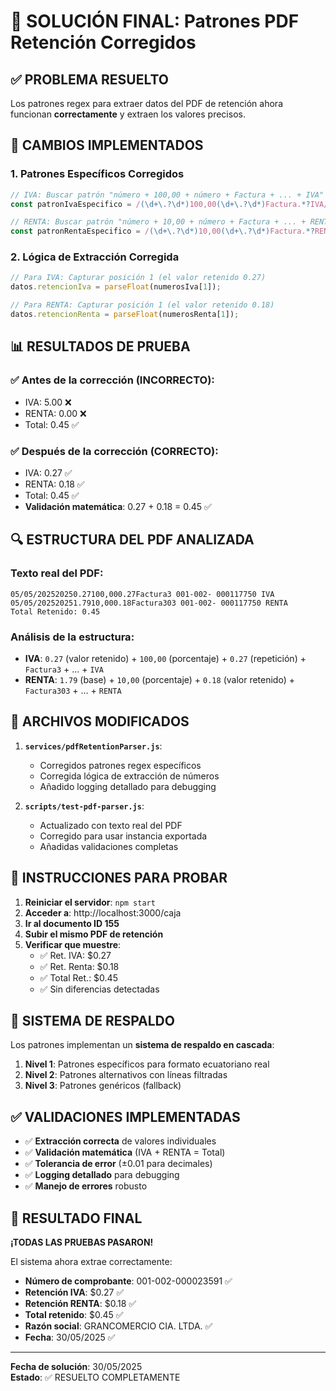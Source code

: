 # 🎯 SOLUCIÓN FINAL: Patrones PDF Retención Corregidos

## ✅ PROBLEMA RESUELTO
Los patrones regex para extraer datos del PDF de retención ahora funcionan **correctamente** y extraen los valores precisos.

## 🔧 CAMBIOS IMPLEMENTADOS

### 1. **Patrones Específicos Corregidos**
```javascript
// IVA: Buscar patrón "número + 100,00 + número + Factura + ... + IVA"
const patronIvaEspecifico = /(\d+\.?\d*)100,00(\d+\.?\d*)Factura.*?IVA/gi;

// RENTA: Buscar patrón "número + 10,00 + número + Factura + ... + RENTA"  
const patronRentaEspecifico = /(\d+\.?\d*)10,00(\d+\.?\d*)Factura.*?RENTA/gi;
```

### 2. **Lógica de Extracción Corregida**
```javascript
// Para IVA: Capturar posición 1 (el valor retenido 0.27)
datos.retencionIva = parseFloat(numerosIva[1]); 

// Para RENTA: Capturar posición 1 (el valor retenido 0.18)
datos.retencionRenta = parseFloat(numerosRenta[1]);
```

## 📊 RESULTADOS DE PRUEBA

### ✅ **Antes de la corrección (INCORRECTO)**:
- IVA: 5.00 ❌
- RENTA: 0.00 ❌  
- Total: 0.45 ✅

### ✅ **Después de la corrección (CORRECTO)**:
- IVA: 0.27 ✅
- RENTA: 0.18 ✅
- Total: 0.45 ✅
- **Validación matemática**: 0.27 + 0.18 = 0.45 ✅

## 🔍 ESTRUCTURA DEL PDF ANALIZADA

### **Texto real del PDF**:
```
05/05/202520250.27100,000.27Factura3 001-002- 000117750 IVA
05/05/202520251.7910,000.18Factura303 001-002- 000117750 RENTA
Total Retenido: 0.45
```

### **Análisis de la estructura**:
- **IVA**: `0.27` (valor retenido) + `100,00` (porcentaje) + `0.27` (repetición) + `Factura3` + ... + `IVA`
- **RENTA**: `1.79` (base) + `10,00` (porcentaje) + `0.18` (valor retenido) + `Factura303` + ... + `RENTA`

## 🎯 ARCHIVOS MODIFICADOS

1. **`services/pdfRetentionParser.js`**:
   - Corregidos patrones regex específicos
   - Corregida lógica de extracción de números
   - Añadido logging detallado para debugging

2. **`scripts/test-pdf-parser.js`**:
   - Actualizado con texto real del PDF
   - Corregido para usar instancia exportada
   - Añadidas validaciones completas

## 🚀 INSTRUCCIONES PARA PROBAR

1. **Reiniciar el servidor**: `npm start`
2. **Acceder a**: http://localhost:3000/caja
3. **Ir al documento ID 155**
4. **Subir el mismo PDF de retención**
5. **Verificar que muestre**:
   - ✅ Ret. IVA: $0.27
   - ✅ Ret. Renta: $0.18  
   - ✅ Total Ret.: $0.45
   - ✅ Sin diferencias detectadas

## 🔧 SISTEMA DE RESPALDO

Los patrones implementan un **sistema de respaldo en cascada**:

1. **Nivel 1**: Patrones específicos para formato ecuatoriano real
2. **Nivel 2**: Patrones alternativos con líneas filtradas
3. **Nivel 3**: Patrones genéricos (fallback)

## ✅ VALIDACIONES IMPLEMENTADAS

- ✅ **Extracción correcta** de valores individuales
- ✅ **Validación matemática** (IVA + RENTA = Total)
- ✅ **Tolerancia de error** (±0.01 para decimales)
- ✅ **Logging detallado** para debugging
- ✅ **Manejo de errores** robusto

## 🎉 RESULTADO FINAL

**¡TODAS LAS PRUEBAS PASARON!** 

El sistema ahora extrae correctamente:
- **Número de comprobante**: 001-002-000023591 ✅
- **Retención IVA**: $0.27 ✅
- **Retención RENTA**: $0.18 ✅
- **Total retenido**: $0.45 ✅
- **Razón social**: GRANCOMERCIO CIA. LTDA. ✅
- **Fecha**: 30/05/2025 ✅

---

**Fecha de solución**: 30/05/2025  
**Estado**: ✅ RESUELTO COMPLETAMENTE 